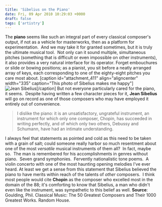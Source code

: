 ```yaml
---
title: 'Sibelius on the Piano'
date: Fri, 09 Apr 2010 10:29:03 +0000
draft: false
tags: ['artistry']
---
```


The **piano** seems like such an integral part of every classical composer's output, if not as a vehicle for masterworks, then as a platform for experimentation.  And we may take it for granted sometimes, but it is truly the ultimate musical tool.  Not only can it sound multiple, simultaneous pitches (something that is difficult or even impossible on other instruments), it also provides a very natural interface for its operator. Forget embouchures or slide or bowing positions; as a pianist, you sit before a neatly arranged array of keys, each corresponding to one of the eighty-eight pitches you care most about. \[caption id="attachment\_411" align="aligncenter" width="335" caption="This photo of Sibelius makes me happy"\]![Jean Sibelius](https://alexchaocom.files.wordpress.com/2021/07/475f4-jean_sibelius_1939.jpg "Jean Sibelius")\[/caption\] But not everyone particularly cared for the piano, it seems.  Despite having written a few character pieces for it, **Jean Sibelius** will go on record as one of those composers who may have employed it entirely out of convenience.

> I dislike the piano: it is an unsatisfactory, ungrateful instrument, an instrument for which only one composer, Chopin, has succeeded in writing perfectly, and of which only two others, Debussy and Schumann, have had an intimate understanding.

I always feel that statements as pointed and cold as this need to be taken with a grain of salt; could someone really harbor so much resentment about one of the most _versatile_ musical instruments of them all?  In fact, maybe so.  The man is remembered for his accomplishments in genres without piano.  Seven grand symphonies.  Fervently nationalistic tone poems.  A violin concerto with one of the most haunting opening melodies I've ever heard. At least we get a sense from this statement that Sibelius believed the piano to have merits within reach of the talents of _other_ composers.  I think most people would cite **Chopin** as the composer who excelled most in the domain of the 88; it's comforting to know that Sibelius, a man who didn't even like the instrument, was sympathetic to this belief as well. **Source**: Goulding, Phil. Classical Music: The 50 Greatest Composers and Their 1000 Greatest Works. Random House.
